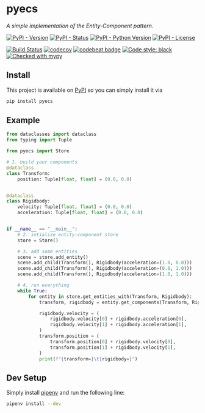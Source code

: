 # pyecs
_A simple implementation of the Entity-Component pattern._

[![PyPI - Version](https://img.shields.io/pypi/v/pyecs)](https://pypi.org/project/pyecs)
[![PyPI - Status](https://img.shields.io/pypi/status/pyecs)](https://pypi.org/project/pyecs)
[![PyPI - Python Version](https://img.shields.io/pypi/pyversions/pyecs)](https://pypi.org/project/pyecs)
[![PyPI - License](https://img.shields.io/pypi/l/pyecs)](https://opensource.org/licenses/MIT)

[![Build Status](https://img.shields.io/github/workflow/status/tim-fi/pyecs/Tests?logo=github)](https://github.com/tim-fi/pyecs/actions?query=workflow%3ATests)
[![codecov](https://codecov.io/gh/tim-fi/pyecs/branch/master/graph/badge.svg)](https://codecov.io/gh/tim-fi/pyecs)
[![codebeat badge](https://codebeat.co/badges/f8f52571-da05-4615-8ab8-6fee01f258cc)](https://codebeat.co/projects/github-com-tim-fi-pyecs-master)
[![Code style: black](https://img.shields.io/badge/code%20style-black-000000.svg)](https://github.com/psf/black)
[![Checked with mypy](http://www.mypy-lang.org/static/mypy_badge.svg)](http://mypy-lang.org/)

## Install
This project is available on [PyPI](https://pypi.org/project/pyecs) so you can simply install it via
```sh
pip install pyecs
```

## Example
```python
from dataclasses import dataclass
from typing import Tuple

from pyecs import Store

# 1. build your components
@dataclass
class Transform:
    position: Tuple[float, float] = (0.0, 0.0)


@dataclass
class Rigidbody:
    velocity: Tuple[float, float] = (0.0, 0.0)
    acceleration: Tuple[float, float] = (0.0, 0.0)


if __name__ == "__main__":
    # 2. intialize entity-component store
    store = Store()

    # 3. add some entities
    scene = store.add_entity()
    scene.add_child(Transform(), Rigidbody(acceleration=(1.0, 0.0)))
    scene.add_child(Transform(), Rigidbody(acceleration=(0.0, 1.0)))
    scene.add_child(Transform(), Rigidbody(acceleration=(1.0, 1.0)))

    # 4. run everything
    while True:
        for entity in store.get_entities_with(Transform, Rigidbody):
            transform, rigidbody = entity.get_components(Transform, Rigidbody)

            rigidbody.velocity = (
                rigidbody.velocity[0] + rigidbody.acceleration[0],
                rigidbody.velocity[1] + rigidbody.acceleration[1],
            )
            transform.position = (
                transform.position[0] + rigidbody.velocity[0],
                transform.position[1] + rigidbody.velocity[1],
            )
            print(f"{transform=}\t{rigidbody=}")
```


## Dev Setup
Simply install [pipenv](https://docs.pipenv.org/en/latest/) and run the following line:
```sh
pipenv install --dev
```
